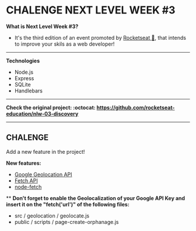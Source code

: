 # CHALENGE NEXT LEVEL WEEK #3

<strong>What is Next Level Week #3?</strong>
* It's the third edition of an event promoted by [Rocketseat :rocket:](https://rocketseat.com.br/), that intends to improve your skils as a web developer!
<hr/>

<strong> Technologies </strong>
* Node.js
* Express
* SQLite
* Handlebars
<hr/>

<strong> Check the original project: :octocat: https://github.com/rocketseat-education/nlw-03-discovery  </strong>
<hr/>

## CHALENGE

<p> Add a new feature in the project! </p>

<p> <strong> New features: </strong> </p>

* [Google Geolocation API](https://developers.google.com/maps/documentation/geolocation/overview)
* [Fetch API](https://developer.mozilla.org/en-US/docs/Web/API/Fetch_API/Using_Fetch)
* [node-fetch](https://www.npmjs.com/package/node-fetch)

** <strong> Don't forget to enable the Geolocalization of your Google API Key and insert it on the "fetch('url')" of the following files:    </strong>
* src / geolocation / geolocate.js
* public / scripts / page-create-orphanage.js
 




